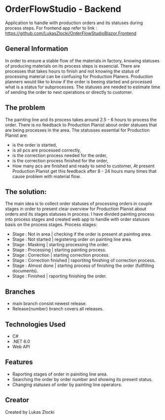 # OrderFlowStudio - Backend

Application to handle with production orders and its statuses during process steps.
For frontend app refer to link : https://github.com/LukasZlocki/OrderFlowStudioBlazor.Frontend

## General Information

In order to ensure a stable flow of the materials in factory, knowing statuses of producing materials on its process steps is essencial.
There are processes that takes hours to finish and not knowing the status of processing material can be confusing for Production Planers.
Production planners would like to know if the order is beeing started and processed what is a status for subprocesses.
The statuses are needed to estimate time of sending the order to next operations or directly to customer.

## The problem

The painting line and its process takes around 2.5 - 6 hours to process the order.
There is no feedback to Production Planist about order statuses that are being processes in the area.
The statusses essential for Production Planist are:
* is the order is started,
* is all pcs are processed correctly,
* is the correction process needed for the order,
* is the correction process finished for the order,
* How many pcs are finished and ready to send to customer,
At present  Production Planist get this feedback after 8 - 24 hours many times that cause problem with material flow.

## The solution:

The main idea is to collect order statuses of processing orders in couple stages in order to present clear overview for Production Planist
about orders and its stages statuses in process.
I have divided painting process into process stages and created web app to handle with order statuses basis on the process stages.
Process stages:
* Stage : Not in area		| checking if the order is present at painitng area.
* Stage : Not started		| registering order on painting line area. 
* Stage : Masking		| starting processing the order.
* Stage : Processing 		| starting painting process.
* Stage : Correction 		| starting correction process.
* Stage : Correction finished 	| raportitng finishing of  correction process.
* Stage : Almost done 		| starting process of finishing the order (fullfilling documents).
* Stage : Finished 		| raporting finishing the order.

## Branches

* main branch consist newest release.
* Release{number} branch covers all releases.

## Technologies Used

* C#
* .NET 6.0
* Web API

## Features

* Raporting stages of order in painiting line area.
* Searching the order by order number and showing its present status.
* Changing statuses of order by painting line operators.

## Creator

Created by Lukas Zlocki  
